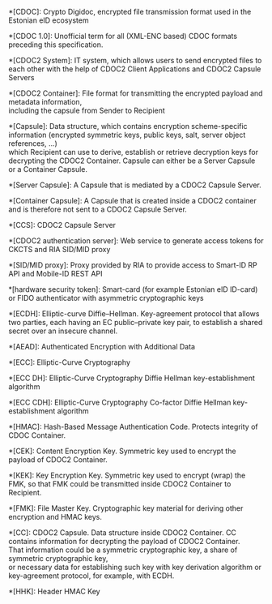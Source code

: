 <!-- This file contains acronyms, which will be highlighted and provided with a tooltip in the built HTML -->
<!-- markdownlint-disable first-line-heading -->

*[CDOC]: Crypto Digidoc, encrypted file transmission format used in the Estonian eID ecosystem

*[CDOC 1.0]: Unofficial term for all (XML-ENC based) CDOC formats preceding this specification.

*[CDOC2 System]: IT system, which allows users to send encrypted files to each other with the help of CDOC2 Client Applications and CDOC2 Capsule Servers

*[CDOC2 Container]: File format for transmitting the encrypted payload and metadata information, <br/>including the capsule from Sender to Recipient

*[Capsule]: Data structure, which contains encryption scheme-specific information (encrypted symmetric keys, public keys, salt, server object references, ...)<br/>which Recipient can use to derive, establish or retrieve decryption keys for decrypting the CDOC2 Container. Capsule can either be a Server Capsule or a Container Capsule.

*[Server Capsule]: A Capsule that is mediated by a CDOC2 Capsule Server.

*[Container Capsule]: A Capsule that is created inside a CDOC2 container and is therefore not sent to a CDOC2 Capsule Server.

*[CCS]: CDOC2 Capsule Server

*[CDOC2 authentication server]: Web service to generate access tokens for CKCTS and RIA SID/MID proxy

*[SID/MID proxy]: Proxy provided by RIA to provide access to Smart-ID RP API and Mobile-ID REST API

*[hardware security token]: Smart-card (for example Estonian eID ID-card) or FIDO authenticator with asymmetric cryptographic keys

*[ECDH]: Elliptic-curve Diffie–Hellman. Key-agreement protocol that allows two parties, each having an EC public–private key pair, to establish a shared secret over an insecure channel.

*[AEAD]: Authenticated Encryption with Additional Data

*[ECC]: Elliptic-Curve Cryptography

*[ECC DH]: Elliptic-Curve Cryptography Diffie Hellman key-establishment algorithm

*[ECC CDH]: Elliptic-Curve Cryptography Co-factor Diffie Hellman key-establishment algorithm

*[HMAC]: Hash-Based Message Authentication Code. Protects integrity of CDOC Container.

<!--- acronyms about various keys -->

*[CEK]: Content Encryption Key. Symmetric key used to encrypt the payload of CDOC2 Container.

*[KEK]: Key Encryption Key. Symmetric key used to encrypt (wrap) the FMK, so that FMK could be transmitted inside CDOC2 Container to Recipient.

*[FMK]: File Master Key. Cryptographic key material for deriving other encryption and HMAC keys.

*[CC]: CDOC2 Capsule. Data structure inside CDOC2 Container. CC contains information for decrypting the payload of CDOC2 Container. <br/> That information could be a symmetric cryptographic key, a share of symmetric cryptographic key, <br/> or necessary data for establishing such key with key derivation algorithm or key-agreement protocol, for example, with ECDH.

*[HHK]: Header HMAC Key
